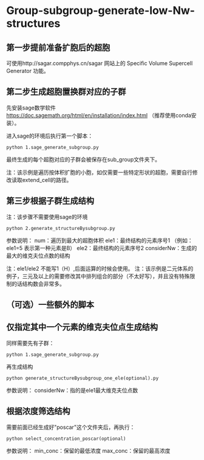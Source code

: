 # Group-subgroup-generate-low-Nw-structures

## 第一步提前准备扩胞后的超胞
可使用http://sagar.compphys.cn/sagar 网站上的 Specific Volume Supercell Generator 功能。


## 第二步生成超胞置换群对应的子群
先安装sage数学软件 https://doc.sagemath.org/html/en/installation/index.html （推荐使用conda安装）。

进入sage的环境后执行第一个脚本：
```
python 1.sage_generate_subgroup.py
```
最终生成的每个超胞对应的子群会被保存在sub_group文件夹下。


注：该示例是遍历按体积扩胞的小胞，如仅需要一些特定形状的超胞，需要自行修改读取extend_cell的路径。


## 第三步根据子群生成结构
注：该步骤不需要使用sage的环境

```
python 2.generate_structureBysubgroup.py
```
参数说明：
num：遍历到最大的超胞体积
ele1：最终结构的元素序号1 （例如：ele1=5 表示第一种元素是B）
ele2：最终结构的元素序号2
considerNw：生成的最大的维克夫位点数的结构

注：ele1/ele2 不能写1（H）,后面运算的时候会使用。
注：该示例是二元体系的例子，三元及以上的需要修改其中排列组合的部分（不太好写），并且没有特殊限制的话结构数会非常多。



## （可选）一些额外的脚本

## 仅指定其中一个元素的维克夫位点生成结构
同样需要先有子群：
```
python 1.sage_generate_subgroup.py
```
再生成结构
```
python generate_structureBysubgroup_one_ele(optional).py
```

参数说明：
considerNw：指的是ele1最大维克夫位点数


## 根据浓度筛选结构
需要前面已经生成好"poscar"这个文件夹后，再执行：
```
python select_concentration_poscar(optional)
```

参数说明：
min_conc：保留的最低浓度
max_conc：保留的最高浓度





